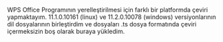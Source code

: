 WPS Office Programının yerelleştirilmesi için farklı bir platformda çeviri yapmaktayım. 11.1.0.10161 (linux) ve 11.2.0.10078 (windows) versiyonlarının dil dosyalarının birleştirdim ve dosyaları .ts dosya formatında çeviri içermeksizin boş olarak buraya yükledim.
